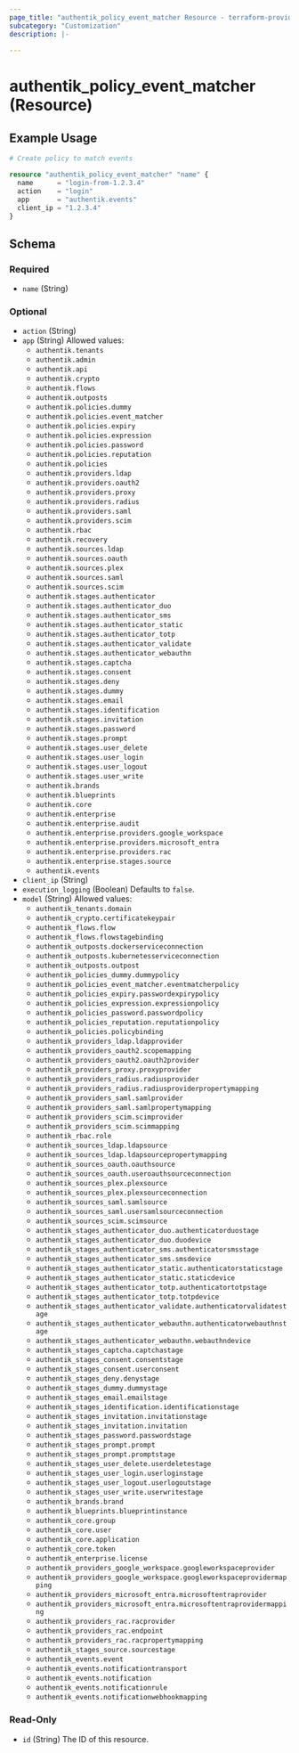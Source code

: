 ```yaml
---
page_title: "authentik_policy_event_matcher Resource - terraform-provider-authentik"
subcategory: "Customization"
description: |-
  
---
```


# authentik_policy_event_matcher (Resource)



## Example Usage

```terraform
# Create policy to match events

resource "authentik_policy_event_matcher" "name" {
  name      = "login-from-1.2.3.4"
  action    = "login"
  app       = "authentik.events"
  client_ip = "1.2.3.4"
}
```

<!-- schema generated by tfplugindocs -->
## Schema

### Required

- `name` (String)

### Optional

- `action` (String)
- `app` (String) Allowed values:
  - `authentik.tenants`
  - `authentik.admin`
  - `authentik.api`
  - `authentik.crypto`
  - `authentik.flows`
  - `authentik.outposts`
  - `authentik.policies.dummy`
  - `authentik.policies.event_matcher`
  - `authentik.policies.expiry`
  - `authentik.policies.expression`
  - `authentik.policies.password`
  - `authentik.policies.reputation`
  - `authentik.policies`
  - `authentik.providers.ldap`
  - `authentik.providers.oauth2`
  - `authentik.providers.proxy`
  - `authentik.providers.radius`
  - `authentik.providers.saml`
  - `authentik.providers.scim`
  - `authentik.rbac`
  - `authentik.recovery`
  - `authentik.sources.ldap`
  - `authentik.sources.oauth`
  - `authentik.sources.plex`
  - `authentik.sources.saml`
  - `authentik.sources.scim`
  - `authentik.stages.authenticator`
  - `authentik.stages.authenticator_duo`
  - `authentik.stages.authenticator_sms`
  - `authentik.stages.authenticator_static`
  - `authentik.stages.authenticator_totp`
  - `authentik.stages.authenticator_validate`
  - `authentik.stages.authenticator_webauthn`
  - `authentik.stages.captcha`
  - `authentik.stages.consent`
  - `authentik.stages.deny`
  - `authentik.stages.dummy`
  - `authentik.stages.email`
  - `authentik.stages.identification`
  - `authentik.stages.invitation`
  - `authentik.stages.password`
  - `authentik.stages.prompt`
  - `authentik.stages.user_delete`
  - `authentik.stages.user_login`
  - `authentik.stages.user_logout`
  - `authentik.stages.user_write`
  - `authentik.brands`
  - `authentik.blueprints`
  - `authentik.core`
  - `authentik.enterprise`
  - `authentik.enterprise.audit`
  - `authentik.enterprise.providers.google_workspace`
  - `authentik.enterprise.providers.microsoft_entra`
  - `authentik.enterprise.providers.rac`
  - `authentik.enterprise.stages.source`
  - `authentik.events`
- `client_ip` (String)
- `execution_logging` (Boolean) Defaults to `false`.
- `model` (String) Allowed values:
  - `authentik_tenants.domain`
  - `authentik_crypto.certificatekeypair`
  - `authentik_flows.flow`
  - `authentik_flows.flowstagebinding`
  - `authentik_outposts.dockerserviceconnection`
  - `authentik_outposts.kubernetesserviceconnection`
  - `authentik_outposts.outpost`
  - `authentik_policies_dummy.dummypolicy`
  - `authentik_policies_event_matcher.eventmatcherpolicy`
  - `authentik_policies_expiry.passwordexpirypolicy`
  - `authentik_policies_expression.expressionpolicy`
  - `authentik_policies_password.passwordpolicy`
  - `authentik_policies_reputation.reputationpolicy`
  - `authentik_policies.policybinding`
  - `authentik_providers_ldap.ldapprovider`
  - `authentik_providers_oauth2.scopemapping`
  - `authentik_providers_oauth2.oauth2provider`
  - `authentik_providers_proxy.proxyprovider`
  - `authentik_providers_radius.radiusprovider`
  - `authentik_providers_radius.radiusproviderpropertymapping`
  - `authentik_providers_saml.samlprovider`
  - `authentik_providers_saml.samlpropertymapping`
  - `authentik_providers_scim.scimprovider`
  - `authentik_providers_scim.scimmapping`
  - `authentik_rbac.role`
  - `authentik_sources_ldap.ldapsource`
  - `authentik_sources_ldap.ldapsourcepropertymapping`
  - `authentik_sources_oauth.oauthsource`
  - `authentik_sources_oauth.useroauthsourceconnection`
  - `authentik_sources_plex.plexsource`
  - `authentik_sources_plex.plexsourceconnection`
  - `authentik_sources_saml.samlsource`
  - `authentik_sources_saml.usersamlsourceconnection`
  - `authentik_sources_scim.scimsource`
  - `authentik_stages_authenticator_duo.authenticatorduostage`
  - `authentik_stages_authenticator_duo.duodevice`
  - `authentik_stages_authenticator_sms.authenticatorsmsstage`
  - `authentik_stages_authenticator_sms.smsdevice`
  - `authentik_stages_authenticator_static.authenticatorstaticstage`
  - `authentik_stages_authenticator_static.staticdevice`
  - `authentik_stages_authenticator_totp.authenticatortotpstage`
  - `authentik_stages_authenticator_totp.totpdevice`
  - `authentik_stages_authenticator_validate.authenticatorvalidatestage`
  - `authentik_stages_authenticator_webauthn.authenticatorwebauthnstage`
  - `authentik_stages_authenticator_webauthn.webauthndevice`
  - `authentik_stages_captcha.captchastage`
  - `authentik_stages_consent.consentstage`
  - `authentik_stages_consent.userconsent`
  - `authentik_stages_deny.denystage`
  - `authentik_stages_dummy.dummystage`
  - `authentik_stages_email.emailstage`
  - `authentik_stages_identification.identificationstage`
  - `authentik_stages_invitation.invitationstage`
  - `authentik_stages_invitation.invitation`
  - `authentik_stages_password.passwordstage`
  - `authentik_stages_prompt.prompt`
  - `authentik_stages_prompt.promptstage`
  - `authentik_stages_user_delete.userdeletestage`
  - `authentik_stages_user_login.userloginstage`
  - `authentik_stages_user_logout.userlogoutstage`
  - `authentik_stages_user_write.userwritestage`
  - `authentik_brands.brand`
  - `authentik_blueprints.blueprintinstance`
  - `authentik_core.group`
  - `authentik_core.user`
  - `authentik_core.application`
  - `authentik_core.token`
  - `authentik_enterprise.license`
  - `authentik_providers_google_workspace.googleworkspaceprovider`
  - `authentik_providers_google_workspace.googleworkspaceprovidermapping`
  - `authentik_providers_microsoft_entra.microsoftentraprovider`
  - `authentik_providers_microsoft_entra.microsoftentraprovidermapping`
  - `authentik_providers_rac.racprovider`
  - `authentik_providers_rac.endpoint`
  - `authentik_providers_rac.racpropertymapping`
  - `authentik_stages_source.sourcestage`
  - `authentik_events.event`
  - `authentik_events.notificationtransport`
  - `authentik_events.notification`
  - `authentik_events.notificationrule`
  - `authentik_events.notificationwebhookmapping`

### Read-Only

- `id` (String) The ID of this resource.
